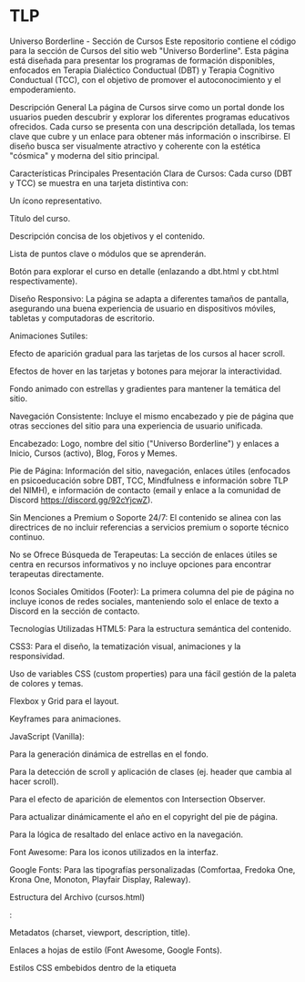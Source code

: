 # TLP
Universo Borderline - Sección de Cursos
Este repositorio contiene el código para la sección de Cursos del sitio web "Universo Borderline". Esta página está diseñada para presentar los programas de formación disponibles, enfocados en Terapia Dialéctico Conductual (DBT) y Terapia Cognitivo Conductual (TCC), con el objetivo de promover el autoconocimiento y el empoderamiento.

Descripción General
La página de Cursos sirve como un portal donde los usuarios pueden descubrir y explorar los diferentes programas educativos ofrecidos. Cada curso se presenta con una descripción detallada, los temas clave que cubre y un enlace para obtener más información o inscribirse. El diseño busca ser visualmente atractivo y coherente con la estética "cósmica" y moderna del sitio principal.

Características Principales
Presentación Clara de Cursos: Cada curso (DBT y TCC) se muestra en una tarjeta distintiva con:

Un ícono representativo.

Título del curso.

Descripción concisa de los objetivos y el contenido.

Lista de puntos clave o módulos que se aprenderán.

Botón para explorar el curso en detalle (enlazando a dbt.html y cbt.html respectivamente).

Diseño Responsivo: La página se adapta a diferentes tamaños de pantalla, asegurando una buena experiencia de usuario en dispositivos móviles, tabletas y computadoras de escritorio.

Animaciones Sutiles:

Efecto de aparición gradual para las tarjetas de los cursos al hacer scroll.

Efectos de hover en las tarjetas y botones para mejorar la interactividad.

Fondo animado con estrellas y gradientes para mantener la temática del sitio.

Navegación Consistente: Incluye el mismo encabezado y pie de página que otras secciones del sitio para una experiencia de usuario unificada.

Encabezado: Logo, nombre del sitio ("Universo Borderline") y enlaces a Inicio, Cursos (activo), Blog, Foros y Memes.

Pie de Página: Información del sitio, navegación, enlaces útiles (enfocados en psicoeducación sobre DBT, TCC, Mindfulness e información sobre TLP del NIMH), e información de contacto (email y enlace a la comunidad de Discord https://discord.gg/92cYjcwZ).

Sin Menciones a Premium o Soporte 24/7: El contenido se alinea con las directrices de no incluir referencias a servicios premium o soporte técnico continuo.

No se Ofrece Búsqueda de Terapeutas: La sección de enlaces útiles se centra en recursos informativos y no incluye opciones para encontrar terapeutas directamente.

Iconos Sociales Omitidos (Footer): La primera columna del pie de página no incluye iconos de redes sociales, manteniendo solo el enlace de texto a Discord en la sección de contacto.

Tecnologías Utilizadas
HTML5: Para la estructura semántica del contenido.

CSS3: Para el diseño, la tematización visual, animaciones y la responsividad.

Uso de variables CSS (custom properties) para una fácil gestión de la paleta de colores y temas.

Flexbox y Grid para el layout.

Keyframes para animaciones.

JavaScript (Vanilla):

Para la generación dinámica de estrellas en el fondo.

Para la detección de scroll y aplicación de clases (ej. header que cambia al hacer scroll).

Para el efecto de aparición de elementos con Intersection Observer.

Para actualizar dinámicamente el año en el copyright del pie de página.

Para la lógica de resaltado del enlace activo en la navegación.

Font Awesome: Para los iconos utilizados en la interfaz.

Google Fonts: Para las tipografías personalizadas (Comfortaa, Fredoka One, Krona One, Monoton, Playfair Display, Raleway).

Estructura del Archivo (cursos.html)
<head>:

Metadatos (charset, viewport, description, title).

Enlaces a hojas de estilo (Font Awesome, Google Fonts).

Estilos CSS embebidos dentro de la etiqueta <style>.

<body>:

Efectos de fondo (stars, galaxy).

<header>: Contiene el logo y la navegación principal.

<main class="main-page-content">:

<section class="page-header">: Título principal de la página de cursos y párrafo introductorio.

<section class="courses-grid">: Contenedor para las tarjetas de los cursos.

Cada curso es un <article class="course-card"> con su respectivo contenido (ícono, título, descripción, lista de aprendizajes y botón).

<footer>: Pie de página con información relevante, enlaces de navegación, enlaces útiles y contacto.

<script>: Código JavaScript para funcionalidades dinámicas.

Cómo Utilizar
Clonar el repositorio (si estuviera en uno).

Abrir el archivo cursos.html en un navegador web.

Asegurar que los archivos vinculados (como index.html, blog.html, foro.html, memes.html, dbt.html, cbt.html) existan en la misma estructura de directorios para que la navegación funcione correctamente.

Posibles Mejoras Futuras
Separar el CSS y JavaScript en archivos externos para una mejor organización y mantenibilidad.

Implementar un sistema de plantillas o componentes si el sitio crece para evitar la repetición de código (ej. header y footer).

Añadir más cursos o módulos interactivos.

Integrar un sistema de gestión de contenido (CMS) para facilitar la actualización de los cursos.
